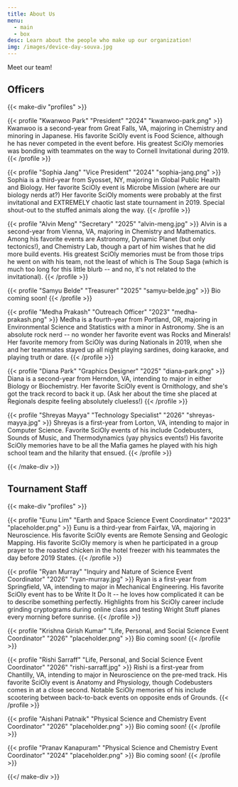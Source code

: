 ```yaml
---
title: About Us
menu:
  - main
  - box
desc: Learn about the people who make up our organization!
img: /images/device-day-souva.jpg
---
```


Meet our team!

## Officers

{{< make-div "profiles" >}}

{{< profile "Kwanwoo Park" "President" "2024" "kwanwoo-park.png" >}}
Kwanwoo is a second-year from Great Falls, VA, majoring in Chemistry and minoring in Japanese. His favorite SciOly event is Food Science, although he has never competed in the event before. His greatest SciOly memories was bonding with teammates on the way to Cornell Invitational during 2019.
{{< /profile >}}

{{< profile "Sophia Jang" "Vice President" "2024" "sophia-jang.png" >}}
Sophia is a third-year from Syosset, NY, majoring in Global Public Health and Biology. Her favorite SciOly event is Microbe Mission (where are our biology nerds at?) Her favorite SciOly moments were probably at the first invitational and EXTREMELY chaotic last state tournament in 2019. Special shout-out to the stuffed animals along the way.
{{< /profile >}}

{{< profile "Alvin Meng" "Secretary" "2025" "alvin-meng.jpg" >}}
Alvin is a second-year from Vienna, VA, majoring in Chemistry and Mathematics. Among his favorite events are Astronomy, Dynamic Planet (but only tectonics!), and Chemistry Lab, though a part of him wishes that he did more build events. His greatest SciOly memories must be from those trips he went on with his team, not the least of which is The Soup Saga (which is much too long for this little blurb -- and no, it's not related to the invitational).
{{< /profile >}}

{{< profile "Samyu Belde" "Treasurer" "2025" "samyu-belde.jpg" >}}
Bio coming soon!
{{< /profile >}}

{{< profile "Medha Prakash" "Outreach Officer" "2023" "medha-prakash.png" >}}
Medha is a fourth-year from Portland, OR, majoring in Environmental Science and Statistics with a minor in Astronomy. She is an absolute rock nerd -- no wonder her favorite event was Rocks and Minerals! Her favorite memory from SciOly was during Nationals in 2019, when she and her teammates stayed up all night playing sardines, doing karaoke, and playing truth or dare.
{{< /profile >}}

{{< profile "Diana Park" "Graphics Designer" "2025" "diana-park.png" >}}
Diana is a second-year from Herndon, VA, intending to major in either Biology or Biochemistry. Her favorite SciOly event is Ornithology, and she's got the track record to back it up. (Ask her about the time she placed at Regionals despite feeling absolutely clueless!)
{{< /profile >}}

{{< profile "Shreyas Mayya" "Technology Specialist" "2026" "shreyas-mayya.jpg" >}}
Shreyas is a first-year from Lorton, VA, intending to major in Computer Science. Favorite SciOly events of his include Codebusters, Sounds of Music, and Thermodynamics (yay physics events!) His favorite SciOly memories have to be all the Mafia games he played with his high school team and the hilarity that ensued.
{{< /profile >}}

{{< /make-div >}}

## Tournament Staff

{{< make-div "profiles" >}}

{{< profile "Eunu Lim" "Earth and Space Science Event Coordinator" "2023" "placeholder.png" >}}
Eunu is a third-year from Fairfax, VA, majoring in Neuroscience. His favorite SciOly events are Remote Sensing and Geologic Mapping. His favorite SciOly memory is when he participated in a group prayer to the roasted chicken in the hotel freezer with his teammates the day before 2019 States.
{{< /profile >}}

{{< profile "Ryan Murray" "Inquiry and Nature of Science Event Coordinator" "2026" "ryan-murray.jpg" >}}
Ryan is a first-year from Springfield, VA, intending to major in Mechanical Engineering. His favorite SciOly event has to be Write It Do It -- he loves how complicated it can be to describe something perfectly. Highlights from his SciOly career include grinding cryptograms during online class and testing Wright Stuff planes every morning before sunrise.
{{< /profile >}}

{{< profile "Krishna Girish Kumar" "Life, Personal, and Social Science Event Coordinator" "2026" "placeholder.png" >}}
Bio coming soon!
{{< /profile >}}

{{< profile "Rishi Sarraff" "Life, Personal, and Social Science Event Coordinator" "2026" "rishi-sarraff.jpg" >}}
Rishi is a first-year from Chantilly, VA, intending to major in Neuroscience on the pre-med track. His favorite SciOly event is Anatomy and Physiology, though Codebusters comes in at a close second. Notable SciOly memories of his include scootering between back-to-back events on opposite ends of Grounds.
{{< /profile >}}

{{< profile "Aishani Patnaik" "Physical Science and Chemistry Event Coordinator" "2026" "placeholder.png" >}}
Bio coming soon!
{{< /profile >}}

{{< profile "Pranav Kanapuram" "Physical Science and Chemistry Event Coordinator" "2024" "placeholder.png" >}}
Bio coming soon!
{{< /profile >}}

{{</ make-div >}}
